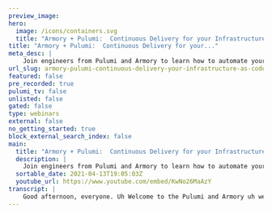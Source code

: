 ```yaml
---
preview_image:
hero:
  image: /icons/containers.svg
  title: "Armory + Pulumi:  Continuous Delivery for your Infrastructure as Code"
title: "Armory + Pulumi:  Continuous Delivery for your..."
meta_desc: |
    Join engineers from Pulumi and Armory to learn how to automate your cloud infrastructure deployments as part of your CI/CD process.
url_slug: armory-pulumi-continuous-delivery-your-infrastructure-as-code
featured: false
pre_recorded: true
pulumi_tv: false
unlisted: false
gated: false
type: webinars
external: false
no_getting_started: true
block_external_search_index: false
main:
  title: "Armory + Pulumi:  Continuous Delivery for your Infrastructure as Code"
  description: |
    Join engineers from Pulumi and Armory to learn how to automate your cloud infrastructure deployments as part of your CI/CD process.  Learn more about Pulumi at https://www.pulumi.com
  sortable_date: 2021-04-13T19:05:03Z
  youtube_url: https://www.youtube.com/embed/KwNo26MaAzY
transcript: |
    Good afternoon, everyone. Uh Welcome to the Pulumi and Armory uh webinar. Uh We're gonna get started in a few minutes here. Uh We're just gonna take a few, few moments for uh everyone else uh who registered to join uh in, in the meantime, we, we have a few poll questions. We, we'd like to ask you and, and get your uh answers from the space. All right. So we have both some uh some new users as well as uh people who have been using plume for a while. That's, that's great. Great to see. Um All right, I think we have a, another poll question for everyone and this one is, what's your favorite Pulumi superpower? OK. All right. So it looks like uh within the audience. Seems like there, there's pretty solid usage across the board if uh various pluming capabilities. Um So let me have a few, few other questions here. I'll, I'll pull up one last one and then we'll get started. All right. So how much experience do you have using Spinnaker? Are folks here new to Spinnaker or uh is, is this something you've been using for a while? We would love your feedback. All right. So it, it looks like there's a, a good number of you are, are ready to have your minds blown about how awesome it is to use Spinnaker with Pulumi. Uh And with that, I'm going to turn control over to Daniel and uh let him kick things off everyone and uh I am Dan Peach and software engineer at Armory. Um I've been working in the Spinnaker community um for about four years and super excited to be here to talk about uh Pulumi and Spinnaker and I'm Puneet Loki, I'm a software engineer at Pulumi. Um I work on our platform um And I especially like working on C I CD integrations and um I actually worked on the Spinnaker plug in um for Pulumi um with uh with Daniel Peach at Armory Cool. Um As per mentioned, we're gonna be talking about uh sort of the, the plug in that that per um made for Spinnaker, but just sort of at a high level. Um We're gonna talk about sort of how uh CD tools and infrastructure tools um can work together. Um And how sort of we can take the best concepts and best practices from application delivery um and apply them to infrastructure changes. Um So you can imagine like canary changes to infrastructure rather than rolling out those changes monolithically. Um Another side of this is infrastructure tools can help in the whole CD process. Um things that can be hard to do in a CD tool like setting up um ephemeral Q A and or test environments um are easy. Uh When you bring CD and infrastructure tools together. Um CD tools like Spinnaker usually don't know about say SQS or your S3 bucket but Pulumi does um what is Spinnaker? Uh It's a continuous delivery tool. Uh It was open sourced by Netflix and Google in 2015. Um because it's open source, it has a huge set of integrations usually built by the cloud vendors themselves. Um When it was open sourced, it was like really a tool for deploying uh V MS um to EC2 or a Google compute engine. Um And it's really, it's expanded so much now. So there's um a cloud Foundry provider, an app and pro app engine provider, uh a cober provider and so on um through the the shortest path to understanding Spinnaker. And what sort of separates it from um other CD tools um is to talk about sort of the, the building blocks that it works with. Um Because I think they're, they're really different than other CD tools. Um So that the primitives that Spinnaker works with and that you can compose pipelines with um are things like blue green deployments, um Canary analysis. Um And one click, one click roll back backs. Um And so what's sort of the relationship between Armory and Spinnaker? Um Armory is really enterprise grade spinnaker. So really the the feature support and security, that sort of enterprises need to be successful with Spinnaker. Um We're super excited about our upcoming SASS offering. Um We have a sort of a couple different ways you can get sort of our enterprise use distribution, you can install it yourselves. Um We'll manage it in your environment and um, soon we'll be able to have sort of a fully fledged A S um offering. Um And we also sort of work in open source, we're in it for the long haul. Um We work in our open source to make sure that the project is healthy and cool. Uh I'm gonna turn it over to, to talk about uh Pulumi. Um But also if any, if you guys have any questions, um feel free to, to ask them um at any point and we're happy to answer them. Great, great. All right. Can you still hear me? OK, perfect. All right. So, um so as Dan mentioned, um you know, um I'm here to talk about uh Pulumi. Um Pulumi is a um modern infrastructure as code uh platform. Um I think of it as a platform because it, you know, it, it combines several things. Um you know, the ability to uh write infrastructure using general purpose programming languages. Um And there's a cli that um lets you run those um those apps that you write um as well as there's the uh a offering that allows you to kind of get this 10,000 ft overview of um everything that's going on in your organization as far as infrastructure goes. Um So it's a great place to go see. Um what's going on with your infrastructure. Um get the full traceability of all the changes that have happened um with, with regards to a specific stack or whatnot. Um And I, and if you're unfamiliar with the terms, don't worry about it. Um, you know, when you check out uh Pulumi dot com slash start, um you know, we'll explain all of those concepts to you. Um But um briefly, as the here mentions, there's um there's, there's a few things that that's, that makes Pulumi really special. Um You know, one because we're dealing with general purpose programming languages, um That means that you can also do things like, you know, normal code reviews and um you can write tests for it. Um You can integrate it as part of your continuous delivery workflow, which is what we're here to talk about today. Uh But, but really, you know, anything that you can do today with your application code, the code that runs during run time, um You know, we're, we're trying to change the thinking of developers um and ops teams to also treat your infrastructure the same way, right? Um You know, if you're continuously testing your infrastructure and you're continuously um deploying or updating your infrastructure, uh why not doing, do it through um a pipeline and automate all of that, um especially allowing your DEV teams to also be able to move in a, in an agile way and, and um be able to quickly offload um things rather than having to go back and refresh their memory on um how a certain infrastructure was implemented and, and whatnot. Um It's really easy to pick up and start. Um And, and so it really helps eliminate those silos um that exist between the various ops teams. Um and the um developer teams um that, that work on the application itself. Um So, uh you know, II I mentioned that Pulumi supports um some popular general purpose programming languages. There's um the one of the examples that we like using that, that we think resonates with uh most of our audience is, is being able to create an S3 bucket with aws. Um As Dan mentioned, um You know, Pulumi is able to let you create infrastructure across various cloud providers which, which we'll see um in a couple of slides later. Uh But, but basically, um you know, when, when it comes to creating a resource um in a specific language, uh we, we're not trying to reinvent how you go about creating those resources. Um We're, we're basically whatever knowledge that you have working with a specific programming language or just even any general purpose programming language, really. Um It's easy to pick up one of these languages and, and start creating your infrastructure in that in that programming language. So for example, if you're used to writing and um apps and um using the node Js run time, uh then you're probably using EXPRESS and you're, you're using the whole node ecosystem and, and pulling in a bunch of N PM modules and such the experience of writing infrastructure um using Pulumi and no jazz would also be the same, you know, you're basically going to be able to use the same N PM modules. Um Any libraries that you uh that you have been used to using, you can still use that uh you can still um make calls out to other tools um as part of your infrastructure if you need to, you know, fork out to another process that needs to do something. Uh Basically, you can do all of that. Um So really, we're, we're, we're, we're opening up the gates to what you can do with the programming language um for the infrastructure space as well. Um And, and I mentioned about deploying continuously and, and um being able to use the existing workflows that you have for your application. Um also for infrastructure. So, you know, we, we've seen uh users use any of these V CS to uh several C I CD systems. In fact, we actually have guides covering how to use Pulumi and all of these C I CD systems today. We also support writing infrastructure in any of these uh major cloud providers. Uh But that's not all. Um, we actually support, um, over, I think a few dozen, probably 40 plus providers, which we'll, we'll take a look at that momentarily. Uh, but he, you know, today we're, we're gonna talk specifically about Spinnaker and, and I'll show you how to install the plug in, uh, the Pulumi plug-in for Spinnaker, uh, with just two simple commands and how you can get started using, uh Pulumi and Spinnaker. Um, And um as I mentioned before, you know, there's, there's over 40 plus infrastructure providers really, you know, we, you, you know, just, just looking at all the logos here. You can, you, you know, some of you are out there probably wondering, oh, you know, I could, I could automate pretty much my entire infrastructure stack using, using programming languages. Um And you won't be wrong, you know, we've, we've seen teams go from, you know, nothing to completely uh reinventing their infrastructure um with, with just programming language and, and just, you know, really do it very quickly because you know, where you're basically going to reuse um your existing knowledge of how these providers work or, or how you, you've been working with them. Um And that's not to say, you know, the, the development environment also. Um pretty much just like how you're used to writing your application code using any of the um ID ES that you may be used to using, you can use those same ID ES, you get the same strong typing support, uh with many of the programming languages that we support and, um, and as well as, you know, just being able to integrate that into your local development, um, you know, loop itself. Um And, you know, and like I said, we, we definitely support the top, uh or like the big cloud providers, but there's so many other cloud providers out there, um, including, you know, digital lotion and uh cloud and, and whatnot, uh that we, we support as well. Um So really you should go out, go and take a look at all of the cloud providers that we support. Um and then, um, you know, get started automating them um today. So, um, so I wanted to show a quick demo um of how to install the plug in itself. Um And, and we actually have the plug-in in a repository. Um, today, it's open source. Um We've, uh we've been working with um Armory and, and I basically have been working with Daniel Peach, um, you know, on this plug in itself and using the new uh plug-in framework that um that that's being developed for uh for spinnaker. Um So if you haven't checked that out, you should definitely check it out. Um But basically, um there's just two simple commands, you know, one is you add the repository um that the plug-in is going to uh be sourced from. And the other one is to actually install the plug in itself. Now, I'm not gonna go run these commands because I've already uh gone ahead and done that. Um But I just wanted to show you what these commands look like um in a terminal. Um You know, basically I'm, I'm adding my Pulumi repository uh that contains the path to the uh repository JSON file that's like a metadata. And the second one is actually adding a specific version of the plug in itself. So if I take a look at my hai your config um you can see that the repository gets added. Um As you can see, I have my own repository here. Um And that's because you can, you can have other repositories in your uh spinnaker or your how, how your configuration. So you could imagine, you know, pulling plugins from different repositories because you would like to use some custom stages that are provided by different uh plug-in authors and such. So you can totally do that. Um It's kind of like um you know, similar to some of the um uh plug in and experience of other C I CD services where you can add whatever community author plugins to uh to enrich your experience of using the C IC service. Um And you can see under the Spinnaker extensibility um the plug in that, that I was adding um using that second command. Um So that's pretty simple, just two commands to get started. Um And um so I also wanted to show how to use the plug in itself in uh in Spinnaker. Uh it's pretty simple. I have a very basic pipeline here. I won't go through too much of the pipeline because um you know Daniel is gonna do the deep dive about uh doing the continuous delivery using the plug-in um and showing awesome pipeline there. Uh But when, when we designed the pipeline, we wanted to keep in mind that um you know, people users would, would want to use their own, uh may want to use their own Docker container uh that has some specific ways to pull cloud credentials and whatnot. Um You can definitely do that. Um If you, if you don't know if you want to do that, um you can leave the default. Um which, which I think is um Pulumi Pulumi latest, which, which gives you all the tools that you need um in an environment to be able to run the um Pulumi App itself. Um And we expose some other things such as, you know, which command you would like to run. What are the arguments that you want to pass to that um command? Um And this is this basically maps directly with the commands that the Pulumi Cli itself exposes. Um And, and there's this curious thing here actually, the, these two things. Uh but first, the back in URL itself is the um default managed service back end that we provide. Um And this is our SAS platform um that you can use to manage your, your stacks and you can control our back for all of your stacks. So if you have a team, um and you only would like to give access to specific uh members of your team access to the production stack. Uh Then, you know, you basically uh that's the place where you can do this. Um But of course, there's also the option to self host Pulumi. So if your organization is interested in self hosting, Pulumi, then this is where you would change the um URL that the cli will talk to you to keep track of the infrastructure state. That's one of the really beneficial things about um using something like Pulumi. Um you, you get uh infrastructure state tracking out of the box. Um So really, you can, you know, when you start today, uh when you go sign up for an account, you start today if you're not using it already, uh you, you know, you by default, you're getting that. Um you know, basically we track what's what you uh what infrastructure you've already deployed. And then when you make changes, we tell you that. Um hey, you're changing your, uh you know, resource XYZ and we have to delete it because you change property, you know, def or whatever. And so we show you this really rich diff uh right in the cli um and as well as you know, because we're using the Pulumi plug in. You can see the console log output here also. Um Then the last thing is the secret. So your Plume app may uh will need access to the credentials to your cloud provider. So you can actually go out and create those resources. And so the uh secrets uh name is, is a KTIS resource secret uh or secret resource, sorry uh that contains environment variables that your plumbing app uh needs access to. So, in a setting in a multi team setting, you can think of Spinnaker admins, basically creating these re secret resources for you and, and only giving access to a specific secret uh to a team and that therefore, you know, only that team can use the environment variables and, and hence um the credentials to uh to a specific cloud provider itself. Uh So, um that's um you know, that's pretty much um a, you know, all what, what the, what the plug-in does, you know, it's really powerful like it, it exposes um all of these functionalities of, of what you would be able to do on your local machine with the cli. Um And, and really allows you to customize this in, in a way that your team needs to. Um And, and like I said, you know, if your organization is uh interested in creating um its own um docker container image or uh an image that, that are pre bakes uh a way to pull cloud credentials or package some other tools, you can absolutely do that. As long as your spinnaker cluster can pull that image down. Um You know, you can specify that image here and run your plume apps within that image itself. Um So that's a really nice option for uh for some advanced use cases as well. Um But uh with that, I will actually pass it over to um DAN to take us through some. Oh yeah, sure. Just a question for you. So if I if we sort of know more about installing and configuring the plug in, um where's a good place to look? Is there documentation uh about the installing the plug in itself? Yeah, or, or sorry, I thought there was a site under Pulumi dot com that gave you sort of the configuration options and, and no, that's a great question. Um Yeah, so there, there is um we actually have a, a whole section about continuous delivery tools. Um And this is, this is a, this is a section that I actually referenced in uh one of the slides. Uh And there you go, there's the Spinnaker guide um then walks through all the Spinnaker concepts. Um Of course, it doesn't do a deep dive into Spinnaker concepts. Uh but it touches on a few of them and as well as um some Pulumi concepts as well to get you started really quickly. Um But um yeah, you should definitely check, check out this guide um on, on the various options that the plug-in provides. Um But yeah, you, you can, um the, you know, the installation method is pretty simple but to know what customization options you have. Um The guide is a really good place to start. Um That actually reminds me, um, you know, um I was actually looking for the Spinnaker examples for plug-in and if I'm not wrong there's a plug-in repository. Yeah. Um Do you wanna talk about this one? Um Yeah, I can talk about it briefly. Um Just if anyone's curious, um I know a lot of people are new to Spinnaker on this call. But um I work at Armory on a team that's just generally uh um interested in making Spinnaker more ostensible. Um And that includes sort of this, this plug in framework that, that um used to make his plug in. Um And this sort of uh actually organization Spinnaker plug-in examples um is a bunch of really templates and examples um for how you could get started building a, a plug-in for Spinnaker. Um And there's really, there's a ton of reasons why you might want to extend Spinnaker. But um if your sort of organization has, I don't know, an internal service that, you know, the open source community really wouldn't be able to use. Um But you want Spinnaker to talk to that service. Um That's a really great, great way. Uh A, a plug-in is a really great way to enable that kind of functionality. Um And then the other side of that is if, if um you're a tool like Pulumi, um of course, uh and you want to integrate with Spinnaker. Um But uh wanna have sort of a fast development cycle um and not sort of have to deal with, with committing to the, the big open source community. A plug in is a great way to go. Um What? Yeah, that's awesome. I, I remember going through these examples um quite a bit um when I was trying to learn and understand the concepts of spinnaker uh especially like the plug-in creators guide. Um although it touched on some things and I was able to kind of quickly understand, you know, the gist of how to write a plug-in. The examples really helped me out. Um So I was really thankful for, for having the examples there. All right. Um I will give the presenter rights back to Daniel so we can go through the um deep dive of the um the demo that, that we've got for you today. What? Um Yeah. So uh we're gonna actually show sort of the, the plug in that Bernie wrote in action um at a super high level. Uh We're gonna make a code change, uh deploy it to an ephemeral Q A environment with Pulumi uh with the Pulumi plug in. Um We're gonna Q A it uh If we like it, we're gonna deploy it to broad. Um If we don't, we're not going to deploy fraud. Um And once we're done, in either case, either sort of branch of the pipeline, we're gonna tear down the Q A environment. So we don't waste resources and cool. So, um so I set up a, a really simple uh github repo um to sort of get this working. Um And the, the repo has two components, um infrastructure directory and a source directory and the infrastructure directory is your PLU app. So you'll recognize this. Um And it's pretty simple. Um We're going to be deploying our Q A environment is gonna be, um, but of course, it could be, you know, whatever provider uh you want that plume supports. Um And we're just gonna be applying a few things. So a name space, uh a load balancer and a deployment. Um And the name space is gonna be parameterized by the bloomy stack, um which will be able to pass in from Segar. Um What? Um And then on the other side of this, we have a really simple spring boot application. I just took a starter app. Um And the change that, that I've made, we're gonna sort of skip ahead, fast forward to the demo. But, um, instead of saying greetings from spring boot, we're gonna see in our Q A environment that it says hello Pulumi. Um And then the, the sort of last thing that that's going on in this github rebo is that um when I uh sort of commit a change and then push a tag to this rebo, we start off uh a github actions workflow um that uh builds the application um and uh builds a Docker image and pushes it to AAA Docker image registry. And so at that point, that's where it sort of spinnaker um pops in. Um So right here, we've, we, this is sort of the pipeline that we're interested that we're talking about. Um And I already sort of committed that change, uh pushed up a tag and uh the KUB action ran and, and created a Docker image um earlier today about 45 minutes ago. Um And so it's waiting here for a manual judgment. Um And of course, you can think about this as a stand in for like uh much more sophisticated testing here. So you could have integration testing um uh canary analysis, um Some of these stages that, that come out of the box for Spinnaker. Um So before we click, yes here and we'll talk about what's going on here. Uh I'm just gonna walk through the pipeline configuration, what's going on. Um So, uh for those that aren't familiar Spinnaker has this concept of, of triggers. So triggers, trigger pipelines. Um And uh there's a lot of sort of different things that can trigger pipelines. Uh And one of them is, is uh Spinnaker can sort of listen to your Docker image registry and um trigger a pipeline when it sees that there's a new image available. Um So, in this case, uh our guard action pushed off, uh pushed up a new image uh to this uh repo um And we kicked off the pipeline. Um So here this stage is, is using the, the Pulumi plug in um that talked about. Um And so a couple of interesting things to say here, one, we were passing the stack as Q A. Um Another piece is that Spinnaker has sort of this um template language or parameter language. Um And we can say uh we want to pass the, the tag that came in from the Docker image um uh two Pulumi here. Um That's how it's resolved. Um Next, um We're sort of uh asking uh kubernetes to tell us what did, what did Pulumi deploy in the previous stage. Um And we're hoping to make this, this experience a little bit smoother um in future iterations of the, the plug in. Um But basically, we need this stage in order to get this, this follow on stage um which gives you the nice sort of drop down that we'll, we'll talk about later on. Um But we're gonna be able to click a button and it's gonna pop open. Um The, the actual controller endpoint that we saw earlier that should say, as I mentioned. Um So here's that template language again and it's just saying um from sort of the resolved, deploy and point stage. Um What's the IP that you resolved? Um Cool. And so, uh in this manual judgment, you can either click pass or fail and we can affect the behavior of downstream stages accordingly. Um So in either case, whether it's a pass or a fail, we're gonna tear down the Q A environment and this is actually sort of just kicking off another uh pipeline. Um And we can look at that in a second but it's just, it's really just gonna be running the ploy stage. A plumy destroyed. Um The other side is if we said pants, then uh Spinnaker has a notion of like flow control. Um And you can say uh based on that expression language, um what happened in an upstream stage uh If it was a pass, if we mark it as a pass, then we're gonna run this stage. So, uh if we mark pass, we're actually gonna deploy the product. Um And again, this is kicking off sort of another pipeline, we call a child pipeline. Um And we're passing again this parameter, the, the doer image that we um triggered the pipeline with to the child pipeline. Um Cool. So I think these two stages are, are really very simple. They're just um uh one is, is running gloomy destroy, this is the tear down Q A pipeline. Um And this one is the deploy to Prod pipeline. Um And again, pretty pretty simple. It's, it's just pulling me up, but the environment is different. Cool. So um we've executed sort of the, the deploy to Q A. Uh we resolved the end point and now we're gonna actually check that this is working as expected. Um And great. It is says hello. Um Cool. So now we get to say yes, it passed. Um and a moment. Yeah, great. So the two sort of downstream stages which are actually child pipelines kick off. And so this one is gonna be tearing down the Q A environment and pretty soon uh this sort of Q A, the, the end point that we resolved is gonna be gone. Um And the other one is deployed to our broad environment. Um Great. Um I'm going to hand things back over to um so we can finish this off. Great. Um So before we talk about the testing strategies itself, if I actually have a question, um you mentioned the Docker registry, um is there a way to plug into other image registries? Uh And like what other types of uh triggers could, could one use? For example, if I um if I want, if I have ac I job and I just wanted to kick off a build or a pipeline and spinnaker, could I do that somehow? Yeah. So we have like there's like first class support for like a bunch of different C I tools. So like Travis or Jenkins, uh Jenkins is um really one of the oldest and primary ones um and sort of uh those triggers. So you can say, like on the completion of this Jenkin job kick off this pipeline, and um you can sort of pass references to like the artifacts that you want to deploy um between Jenkins and, and Spinnaker. Um But something that's happened in the past couple of years is, is um this triggering has become more generalized. Um And so, uh if you just want to send a web hook with sort of references to what you want to deploy or um we have support for like SQX or Google pubs sub. Um And so uh you can really sort of build the triggering flow that you want um based on sort of these approvals or web, web books and so on. That's cool. I, I didn't realize that uh there was pub sub um triggers also. That's, I could, I could imagine um creating that um pub sub infrastructure itself with Pulumi um and setting that up for use with your Spinnaker pipeline. Um That that'd be a, that'd be a cool thing to do. Um Awesome. So, um um I, I wanted to uh talk about um testing strategies. I, I, you know, I, I don't think I can cover all of the amazing things that you can do with uh with, with the various strategies that Pulumi has to offer with infrastructure testing. Um I definitely urge you to um check out the testing guides for examples on each of these strategies and, you know, and just kind of give you a starting point for how you can use this um uh or any of these strategies to, to test your own infrastructure. Um So because it's a, because polo allows you to use uh programming language, you, you might be wondering, you know, could I then test it just like my application code? And um and yes, you can, you know, and there's, there's also some nuances about infrastructure itself, right? We, we, we're creating infrastructure resources, um you know, physical or like, you know, actual cloud resources that, that do a thing. And so in, in, in the simplest case, we have unit tests where you can mock those resources and then you can do some really basic testing. So if you were, for example, using the um typescript or javascript language, you can use Moca tests. Uh you can write a test using Moca test, uh uh Moca test framework and uh run really quick unit tests uh for simpler things. And if you want to do some more advanced things such as, you know, enforcing policies and such, which um which I touched on very lightly before. Um but it's a really powerful tool, especially for um organizations, but, you know, not just organization but you know, any other team that wants to enforce security policies and such, you can definitely do that with, with the policy test. But one really um simple example that I that I like to use is uh you know, just the, the requirement to tag resources for cloud, it becomes really um um a, a thing that pretty much every team wants to do. Um Once you've started using um cloud services and, and you've, you've grown a little bit and you start to add more cloud resources, you, you know, there's usually a desire to tag those resources. So for a for cost control, um but also for B to see why certain resources are being created and, and you know, just so that you don't have zombie resources out there um that, that are just churning and um you know, and contributing to that cost control um thing that I mentioned. Uh And so you could imagine writing a policy test that uh that ensures that your teams are uh when you, when they are creating infrastructure resources that these tests will run at the organization level and check if those resources have a tag and if not, then, you know, you can either set that to fail the deployment or you can warn them. Um And so it gives you the ability to kind of turn the knobs based on what your organization policy is. Um And, and lastly, the integration test itself, it's a really good way for you to automate the whole end to end of setting up your infrastructure. Um And then, and then just validating that your infrastructure runs and uh maybe run some smoke tests as part of that and then tear it down. Um So that's completely possible as well. And, and of course, you know, again, uh just using programming language to, to do that as well. Um And, you know, I, I definitely urge you to check out the uh testing guide and, and look at the examples and, you know, write tests for your infrastructure. Um It's really very easy to get started. Um But with that, um you know, that's pretty much what we had to uh discuss today and, and show you a couple of demos about the plug-in and um a sample continuous delivery pipeline. Um but um some helpful links for you to get started. Um and uh specifically for Pulumi, uh we, we do have some really nice tutorials uh on our get started page. Uh It, it introduces you to a lot of new concepts. Um But in a, in a very uh simple way and so you can get started um with pulling me fairly quickly actually. Uh so understand concepts like stacks and um projects and whatnot. Um But um other than that, um Dan, I don't, I don't know if you uh have anything to add about um a good way to get started about uh Spinnaker itself. Um Yeah, there's great docs on Armor, the link there. There's also sort of the general open source website. Uh both places are, are a good place to look. Great. Um I actually remember just now, um I know when I was trying to set up Spinnaker, um I, you know, I, I definitely was trying to go through the setup guide and I, you know, I found that, you know, there's a lot of steps to do um to get it set up, right? Uh The one thing that really helped me out um personally was the Minnaar tool uh that you guys have uh put together um which, which was super easy to get started with. Uh And I had a local cluster up and running in like 15 minutes or so. Um And then from there on, it was super easy to just quickly test the plug in um when I was developing the plug in itself. So um if you're looking to get started uh to use Spinnaker and um want to, you know, just take it, take it for a test drive on your local machine. I definitely recommend um checking out Armory um Micar um tool as well. Yeah, I appreciate that call out. Um Yeah, Spinnaker is um you know, it's not like Pulumi, which is this really easy cli to get started with. Um Spinnaker is a bunch of micro services um uh and sort of getting that up and running in a single command or set of commands uh is, is not as easy as Pulumi. So Viniar is um a great tool. Um So, yeah, I appreciate that. Um So, um yeah, it does. Um if you have any questions, please feel free to uh submit some questions and, you know, we'll, we'll be happy to answer those. I have a question about the testing and if someone from the, the audience has uh questions they can interrupt at any point. But um how does sort of the policy testing works? Like, how do, how do those policies get like distributed through an organization? Like what form does that take? Yeah. No, that's, that's a great question. Um In fact, um let me see if I can open a um I'll go to the very guide that I've been asking um folks to uh check out. Um So, um so we uh we also refer to the policy test as policy as code. Um But um let's go check out some examples here. So basically, um the way this works is, you know, you author your policy um as code and um and here's a very simple example. Um It's a, it's a policy that is um validating the cluster resources um just reading this on the fly. But, but you can see that it's pretty simple, you know, you, it's, it's kind of follows the pattern of a um of a unit test where the unit test is uh validating um a specific uh artifact. Um And in this case, this validate stack um callback is past the um the resources that are being constructed. And so, um you, you can basically evaluate certain properties about the resource based on the value of the properties. And you can, you can either report um an error uh and, and control basically the uh violation level um with the sort of enforcement that you want to put on that policy. Um But, you know, this is a very quick example of, of, you know, what a policy itself looks like. So, um basically, you, you've got your infrastructure code and then you've got the policies, um and they're uh they're independent of each other um in terms of uh where they live within the uh code base. Um But um, but as far as publishing the policy itself goes, there's a separate command that you would use to publish that policy to your organization. And so the, the policy gets stored as a policy pack as we call it and you can version those and you can control enforcement um of those policy packs uh either for all the stacks within your organization or you can, um, you can enforce them for uh specific stacks and you can do that through the uh Pulumi console. Um And so when you run a, um you, when you run your infrastructure code itself, you can specify which policy pack to run. Um But also when, you know, when you're enforcing it for um all of your stacks, when you run, pull me up um basically that will pick up um the policy pack that it needs to run. Got it. That's really cool. Um So I see a couple of questions here. Uh So, um I, I'm actually not super familiar with the Spinnaker um Canary deployment method. Um But um you know, speaking just from the Pulumi perspective, um you know, I, I would say if, if uh using Pulumi to orchestrate the red green or uh whatever deployment strategy works for your team um is, is easy and manageable for, for your team, then I would say that. Um But I don't know, Dan, if you have something to add about contrasting between, you know, using Spinnaker to do the Canary deployment versus using Pulumi itself. Um Yeah, I, I'm curious what sort of a canary deployment um with Pulumi uh means because I think uh you know, different sort of tools have different notions of, of canary. Um You know, there was a tool is do which many people are familiar with, which uh you know, uh said had canary support. And really what I was talking about was like the ability to sort of uh do like traffic management at a very low level um between multiple versions. Um And for Spinnaker that uh the integration is really saying like um uh Spinnaker is integrated with a bunch of sort of um uh metrics providers. So, uh data dog from et cetera, et cetera, et cetera. Um And if you give sort of spinnaker uh or actually sort of Spinnaker's uh Canary analysis service is called, um And the idea is that you give uh Kayenta uh uh two labels, one is like you're the old sort of deployment and one is the new and a time range. And uh sort of asks those metrics providers for the metrics over that time range and does like a statistical analysis um of the metrics across that range and comes to like a yes or no judgment. Um So that for Spinnaker is what we mean by Canary analysis. Um And so uh I'm curious sir, if it says both Pollo and Spinnaker have the building of canaries and what does a Canary look like in the pooing world? Yeah. And the polo world, I, I think de depending on uh what set sort of resources you're deploying, um you the managing the, the switch between the traffic um can um like you will have to employ an explicit strategy to, to code that um rather than having a higher level tool that can manage that um such as in the case of um Spinnaker. Um So I, I know that we've, we've done some work on uh an operator for Kuti specifically um which, which would allow you to do such a deployment strategy. Um And I don't know, um I know Mike has been um Mike is on um as well, so I, I don't know if uh Mike you, you have something to add here as far as like the uh operator goes and how you could use um Pulumi as part of um as part of that to do a, a blue green type of deployment. Yeah, that's a great question. So uh to, to take a step back for a second, the way Pulumi works in general with resources uh is in a, in a crate before it deletes approach. So by definition, all resources in Pulumi uh and their dependency graph um are blue green um out of definition. Now to, to Benes point, things get a little bit more, more tricky once you start involving service traffic and making sure you even, you don't have dropped packets. So that, that comes down to making sure that um you're gonna do a little bit more uh orchestration depending on, on the platform you're using. So uh is a good choice where blue green deployments are, are naturally supported. Um If you're using stateless services that are funded by a service um selecting on labels that can be facilitated in a series of steps with gloomy. Um But generally speaking, when it comes to, to the true service, uh um blue green, it's always gonna be a little bit dependent on, on how it is. You're rolling it out and, and the platform that you're, you're working with. But again, by definition, the way we, we create and uh replace resources when say there's specs change like if you have an S3 bucket and it's, it's a public setting by default. If on the next run, you want to make it a private bucket, we will create that private bucket first. Make sure it's, it's uh responsive. It's, it's up and only until we know we have complete success, then will we tear down the previous S3 bucket? That was private? Yeah. And um, speaking of specific platforms that, you know, um Azure has some um services to um that, that have that capability sort of built in um app service is one popular one that supports deployment slots. Um So you deploy to the ideas that you deploy to a staging slot. Uh And then you have your live site running in the production slot and then they have this feature that allows you to swap the slots. Um And you can also, and I, I don't remember if they have a way to direct traffic to both slots and um and then do a, an intelligent swap. Um But again, like as, as Mike, um Mike has also pointed out, you know, it's really dependent on what type of platform that you're trying to deploy to. Um and and what you'll need to work with. So um that can get a little bit tricky with uh um the cool um I don't think we have any other questions for today. Um So I guess um we can end the webinar for today. Um But Uh Dan, it was really great um talking to you about this and um you know, showing off the plug in and um and going through the pipeline as well. So, um yeah, it's been great. All right. Uh And thanks much for participating and helping with all the questions and uh thanks everyone for joining. Um We'll uh we'll hope to catch you on the next one. Great, everyone. See.
---
```

